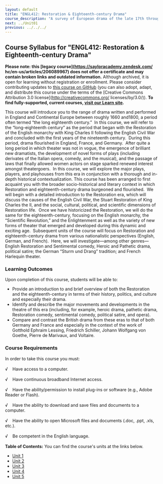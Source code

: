 ```yaml
---
layout: default
title: "ENGL412: Restoration & Eighteenth-century Drama"
course_description: "A survey of European drama of the late 17th through late 18th centuries, including close readings of such dramas as Faust, All for Love, and The Beggar's Opera."
next: ../Unit01
previous: ../../../
---
```

Course Syllabus for "ENGL412: Restoration & Eighteenth-century Drama"
---------------------------------------------------------------------

**Please note: this [legacy course](https://sayloracademy.zendesk.com/
hc/en-us/articles/206089967) does not offer a certificate and may contain 
broken links and outdated information.** Although archived, it is open 
for learning without registration or enrollment. Please consider contributing 
updates to [this course on GitHub](https://github.com/saylordotorg/course_engl412) 
(you can also adopt, adapt, and distribute this course under the terms of 
the [Creative Commons Attribution 3.0 license](http://creativecommons.org/
licenses/by/3.0/)). **To find fully-supported, current courses, [visit our 
Learn site](https://learn.saylor.org).**

This course will introduce you to the range of drama written and
performed in England and Continental Europe between roughly 1660
and1800, a period often termed “the long eighteenth century.”  In this
course, we will refer to the “long-eighteenth century” as the period
that began with the Restoration of the English monarchy with King
Charles II following the English Civil War and concluded with the first
years of the nineteenth century.  During this period, drama flourished
in England, France, and Germany.  After quite a long period in which
theater was not in vogue, the emergence of brilliant new dramatists, the
development of novel forms of plays (including derivates of the Italian
opera, comedy, and the musical), and the passage of laws that finally
allowed women actors on stage sparked renewed interest amongst
theatergoers.  In this course, we will explore the major plays, players,
and playhouses from this era in conjunction with a thorough and in-depth
historical contextualization. This course has been arranged to first
acquaint you with the broader socio-historical and literary context in
which Restoration and eighteenth-century drama burgeoned and
flourished.  We will begin with a detailed introduction to the
Restoration era, which will discuss the causes of the English Civil War,
the Stuart Restoration of King Charles the II, and the social, cultural,
political, and scientific dimensions of Restoration life.  Once we have
historicized the Restoration, we will do the same for the
eighteenth-century, focusing on the English monarchy, the “Scientific
Revolution,” and the Enlightenment as well as the variety of new forms
of theater that emerged and developed during this dynamic and exciting
age.  Subsequent units of the course will focus on Restoration and
eighteenth-century drama from various nationalistic perspectives
(English, German, and French).  Here, we will investigate—among other
genres—English Restoration and Sentimental comedy, Heroic and Pathetic
drama, political satire; the German “Sturm und Drang” tradition; and
French Harlequin theater.

### Learning Outcomes

Upon completion of this course, students will be able to:  
  

-   Provide an introduction to and brief overview of both the
    Restoration and the eighteenth-century in terms of their history,
    politics, and culture and especially their drama.
-   Identify and describe the major movements and developments in the
    theatre of this era (including, for example, heroic drama, pathetic
    drama, Restoration comedy, sentimental comedy, political satire, and
    opera).
-   Compare and contrast the British drama from these eras to that of
    both Germany and France and especially in the context of the work of
    Gotthold Ephraim Lessing, Friedrich Schiller, Johann Wolfgang von
    Goethe, Pierre de Marivaux, and Voltaire.

### Course Requirements

In order to take this course you must:  
    
 √    Have access to a computer.  
    
 √    Have continuous broadband Internet access.  
    
 √    Have the ability/permission to install plug-ins or software (e.g.,
Adobe Reader or Flash).  
    
 √    Have the ability to download and save files and documents to a
computer.  
    
 √    Have the ability to open Microsoft files and documents (.doc,
.ppt, .xls, etc.).  
    
 √    Be competent in the English language.  
        
**Table of Contents:** You can find the course's units at the links below.

- [Unit 1](https://legacy.saylor.org/engl412/Unit01/)
- [Unit 2](https://legacy.saylor.org/engl412/Unit02/)
- [Unit 3](https://legacy.saylor.org/engl412/Unit03/)
- [Unit 4](https://legacy.saylor.org/engl412/Unit04/)
- [Unit 5](https://legacy.saylor.org/engl412/Unit05/)
